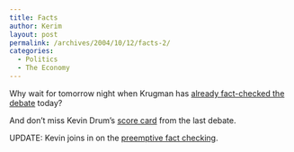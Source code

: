 ```yaml
---
title: Facts
author: Kerim
layout: post
permalink: /archives/2004/10/12/facts-2/
categories:
  - Politics
  - The Economy
---
```

Why wait for tomorrow night when Krugman has <a href="http://www.nytimes.com/2004/10/12/opinion/12krugman.html?ei=1&#38;en=e17717d55efb3b3e&#38;ex=1098555274&#38;pagewanted=print&#38;position=" onclick="_gaq.push(['_trackEvent', 'outbound-article', 'http://www.nytimes.com/2004/10/12/opinion/12krugman.html?ei=1&en=e17717d55efb3b3e&ex=1098555274&pagewanted=print&position=', 'already fact-checked the debate']);" >already fact-checked the debate</a> today?

And don&#8217;t miss Kevin Drum&#8217;s <a href="http://www.washingtonmonthly.com/archives/individual/2004_10/004897.php" onclick="_gaq.push(['_trackEvent', 'outbound-article', 'http://www.washingtonmonthly.com/archives/individual/2004_10/004897.php', 'score card']);" >score card</a> from the last debate.

UPDATE: Kevin joins in on the <a href="http://www.washingtonmonthly.com/archives/individual/2004_10/004910.php" onclick="_gaq.push(['_trackEvent', 'outbound-article', 'http://www.washingtonmonthly.com/archives/individual/2004_10/004910.php', 'preemptive fact checking']);" >preemptive fact checking</a>.

